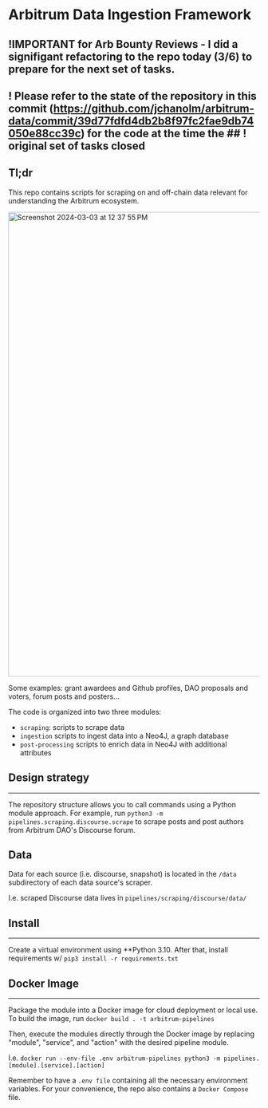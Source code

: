 # Arbitrum Data Ingestion Framework

## !IMPORTANT for Arb Bounty Reviews - I did a signifigant refactoring to the repo today (3/6) to prepare for the next set of tasks.
## ! Please refer to the state of the repository in this commit (https://github.com/jchanolm/arbitrum-data/commit/39d77fdfd4db2b8f97fc2fae9db74050e88cc39c) for the code at the time the ## ! original set of tasks closed 

## Tl;dr 

This repo contains scripts for scraping on and off-chain data relevant for understanding the Arbitrum ecosystem.

<img width="932" alt="Screenshot 2024-03-03 at 12 37 55 PM" src="https://github.com/jchanolm/arbitrum-data/assets/160365885/c90054de-498b-4094-aaa3-7cdd4333d8c2">


Some examples: grant awardees and Github profiles, DAO proposals and voters, forum posts and posters...

The code is organized into two three modules:
- `scraping`: scripts to scrape data
- `ingestion` scripts to ingest data into a Neo4J, a graph database
- `post-processing` scripts to enrich data in Neo4J with additional attributes


## Design strategy
---- 
The repository structure allows you to call commands using a Python module approach. 
For example, run `python3 -m pipelines.scraping.discourse.scrape` 
to scrape posts and post authors from Arbitrum DAO's Discourse forum.

## Data

Data for each source (i.e. discourse, snapshot) is located in the `/data` subdirectory of each data source's scraper.

I.e. scraped Discourse data lives in `pipelines/scraping/discourse/data/`


## Install
---- 
Create a virtual environment using **Python 3.10. 
After that, install requirements w/ `pip3 install -r requirements.txt`


## Docker Image
-----
Package the module into a Docker image for cloud deployment or local use. 
To build the image, run 
`docker build . -t arbitrum-pipelines`
 
Then, execute the modules directly through the Docker image 
by replacing "module", "service", and "action" with the desired pipeline module. 

I.e.  `docker run --env-file .env arbitrum-pipelines python3 -m pipelines.[module].[service].[action]`

Remember to have a `.env file` containing all the necessary environment variables. 
For your convenience, the repo also contains a `Docker Compose` file. 









